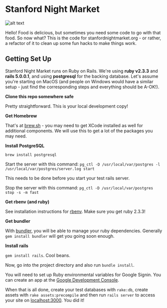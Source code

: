 # Stanford Night Market

![alt text](https://circleci.com/gh/mochimoshi/nightmarket.svg?style=shield&circle-token=:circle-token "Test status")

Hello! Food is delicious, but sometimes you need some code to go with that food. So now what? This is the code for stanfordnightmarket.org - or rather, a refactor of it to clean up some fun hacks to make things work.

## Getting Set Up

Stanford Night Market runs on Ruby on Rails. We're using **ruby v2.3.3** and **rails 5.0.0.1**, and using **postgresql** for the backing database. Let's assume you're starting on MacOS (and people on Windows would have a similar setup - just find the corresponding steps and everything should be A-OK!).

**Clone this repo somewhere safe**

Pretty straightforward. This is your local development copy!

**Get Homebrew**

That's at [brew.sh](http://brew.sh/) - you may need to get XCode installed as well for additional components. We will use this to get a lot of the packages you may need.

**Install PostgreSQL**

`brew install postgresql`

Start the server with this command: `pg_ctl -D /usr/local/var/postgres -l /usr/local/var/postgres/server.log start`

This needs to be done before you start your test rails server.

Stop the server with this command: `pg_ctl -D /usr/local/var/postgres stop -s -m fast`

**Get rbenv (and ruby)**

See installation instructions for [rbenv](https://github.com/rbenv/rbenv). Make sure you get ruby 2.3.3!

**Get bundler**

With [bundler](http://bundler.io/), you will be able to manage your ruby dependencies. Generally `gem install bundler` will get you going soon enough.

**Install rails**

`gem install rails`. Cool beans.

Now, go into the project directory and also run `bundle install`.

You will need to set up Ruby environmental variables for Google Signin. You can create an app at the [Google Development Console](https://console.developers.google.com).

When that is all done, create your test databases with `rake:db`, create assets with `rake assets:precompile` and then run `rails server` to access your site on [localhost:3000](http://localhost:3000). You did it!
